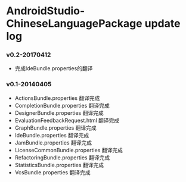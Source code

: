 # AndroidStudio-ChineseLanguagePackage update log

### v0.2-20170412
-  完成IdeBundle.properties的翻译

### v0.1-20140405
-  ActionsBundle.properties 翻译完成
-  CompletionBundle.properties 翻译完成
-  DesignerBundle.properties 翻译完成
-  EvaluationFeedbackRequest.html 翻译完成
-  GraphBundle.properties 翻译完成
-  IdeBundle.properties 翻译完成
-  JamBundle.properties 翻译完成
-  LicenseCommonBundle.properties 翻译完成
-  RefactoringBundle.properties 翻译完成
-  StatisticsBundle.properties 翻译完成
-  VcsBundle.properties 翻译完成